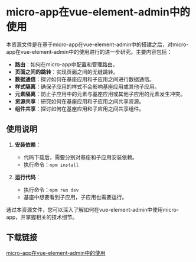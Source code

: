 # micro-app在vue-element-admin中的使用

本资源文件是在基于micro-app在vue-element-admin中的搭建之后，对micro-app在vue-element-admin中的使用进行的进一步研究。主要内容包括：

- **路由**：如何在micro-app中配置和管理路由。
- **页面之间的跳转**：实现页面之间的无缝跳转。
- **数据通信**：探讨如何在基座应用和子应用之间进行数据通信。
- **样式隔离**：确保子应用的样式不会影响基座应用或其他子应用。
- **元素隔离**：防止子应用中的元素与基座应用或其他子应用的元素发生冲突。
- **资源共享**：研究如何在基座应用和子应用之间共享资源。
- **组件共享**：探讨如何在基座应用和子应用之间共享组件。

## 使用说明

1. **安装依赖**：
   - 代码下载后，需要分别对基座和子应用安装依赖。
   - 执行命令：`npm install`

2. **运行代码**：
   - 执行命令：`npm run dev`
   - 基座中想要看到子应用，子应用也需要运行。

通过本资源文件，您可以深入了解如何在vue-element-admin中使用micro-app，并掌握相关的技术细节。

## 下载链接

[micro-app在vue-element-admin中的使用](https://pan.quark.cn/s/1c0ac528704b)